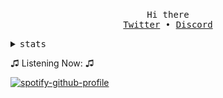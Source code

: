 <!-- Based On https://github.com/Pabszito/Pabszito, all credits to him -->

<p align="center">
  <br>
  <samp>Hi there</samp>
  <br>
  <samp>
    <a href="https://twitter.com/Vicen621">Twitter</a> •
    <a href="https://discordapp.com/users/678105204494827521">Discord</a>
  </samp>
  <br>
</p>

<details>
  <summary>
    <samp>stats</samp>
  </summary>
  <br>
  <img src="https://github-readme-stats.vercel.app/api?username=Vicen621&count_private=true&theme=dark">
  <!-- <img src="https://activity-graph.herokuapp.com/graph?username=PermisosDev&theme=high-contrast"> -->
  <img src="https://github-profile-trophy.vercel.app/?username=Vicen621&theme=onedark">
  
</details>

♫ Listening Now: ♫

[![spotify-github-profile](https://spotify-github-profile.vercel.app/api/view?uid=vicente621&cover_image=true&theme=compact&show_offline=false&background_color=121212)](https://github.com/kittinan/spotify-github-profile)
